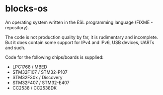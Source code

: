 # blocks-os
An operating system written in the ESL programming language (FIXME - repository).

The code is not production quality by far, it is rudimentary and incomplete.
But it does contain some support for IPv4 and IPv6, USB devices, UARTs and such.

Code for the following chips/boards is supplied:
* LPC1768 / MBED
* STM32F107 / STM32-P107
* STM32F30x / Discovery
* STM32F407 / STM32-E407
* CC2538 / CC2538DK 
